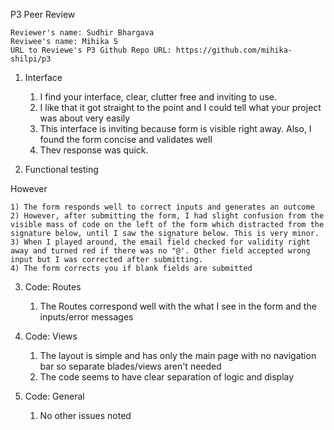 P3 Peer Review

    Reviewer's name: Sudhir Bhargava
    Reviwee's name:	Mihika S
    URL to Reviewe's P3 Github Repo URL: https://github.com/mihika-shilpi/p3

1. Interface

    1) I find your interface, clear, clutter free and inviting to use.
    2) I like that it got straight to the point and I could tell what your project was about very easily
    3) This interface is inviting because form is visible right away. Also, I found the form concise and validates well
    4) Thev response was quick.

2. Functional testing

However

    1) The form responds well to correct inputs and generates an outcome
	2) However, after submitting the form, I had slight confusion from the visible mass of code on the left of the form which distracted from the signature below, until I saw the signature below. This is very minor.
	3) When I played around, the email field checked for validity right away and turned red if there was no "@'. Other field accepted wrong input but I was corrected after submitting.
	4) The form corrects you if blank fields are submitted

3. Code: Routes

	1) The Routes correspond well with the what I see in the form and the inputs/error messages
	
4. Code: Views

	1) The layout is simple and has only the main page with no navigation bar so separate blades/views aren't needed
	2) The code seems to have clear separation of logic and display
    

5. Code: General

	1) No other issues noted

